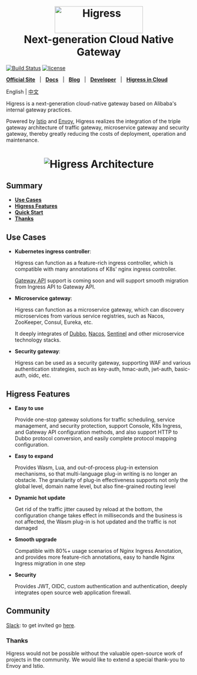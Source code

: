 <h1 align="center">
    <img src="https://img.alicdn.com/imgextra/i2/O1CN01NwxLDd20nxfGBjxmZ_!!6000000006895-2-tps-960-290.png" alt="Higress" width="240" height="72.5">
  <br>
  Next-generation Cloud Native Gateway
</h1>

[![Build Status](https://github.com/alibaba/higress/workflows/build%20and%20codecov/badge.svg?branch=main)](https://github.com/alibaba/higress/actions)
[![license](https://img.shields.io/github/license/alibaba/higress.svg)](https://www.apache.org/licenses/LICENSE-2.0.html)

[**Official Site**](https://higress.io/en-us/) &nbsp; |
&nbsp; [**Docs**](https://higress.io/en-us/docs/overview/what-is-higress) &nbsp; |
&nbsp; [**Blog**](https://higress.io/en-us/blog) &nbsp; |
&nbsp; [**Developer**](https://higress.io/en-us/docs/developers/developers_dev) &nbsp; |
&nbsp; [**Higress in Cloud**](https://www.alibabacloud.com/product/microservices-engine?spm=higress-website.topbar.0.0.0) &nbsp;


<p>
   English | <a href="README.md">中文<a/>
</p>

Higress is a next-generation cloud-native gateway based on Alibaba's internal gateway practices. 

Powered by [Istio](https://github.com/istio/istio) and [Envoy](https://github.com/envoyproxy/envoy), Higress realizes the integration of the triple gateway architecture of traffic gateway, microservice gateway and security gateway, thereby greatly reducing the costs of deployment, operation and maintenance.

<h1 align="center">
  <img src="https://img.alicdn.com/imgextra/i1/O1CN01iO9ph825juHbOIg75_!!6000000007563-2-tps-2483-2024.png" alt="Higress Architecture">
</h1>


## Summary

- [**Use Cases**](#use-cases)
- [**Higress Features**](#higress-features)
- [**Quick Start**](https://higress.io/en-us/docs/user/quickstart)
- [**Thanks**](#thanks)

## Use Cases

- **Kubernetes ingress controller**:

  Higress can function as a feature-rich ingress controller, which is compatible with many annotations of K8s' nginx ingress controller.
  
  [Gateway API](https://gateway-api.sigs.k8s.io/) support is coming soon and will support smooth migration from Ingress API to Gateway API.
  
- **Microservice gateway**:

  Higress can function as a microservice gateway, which can discovery microservices from various service registries, such as Nacos, ZooKeeper, Consul, Eureka, etc.
  
  It deeply integrates of [Dubbo](https://github.com/apache/dubbo), [Nacos](https://github.com/alibaba/nacos), [Sentinel](https://github.com/alibaba/Sentinel) and other microservice technology stacks.
  
- **Security gateway**:

  Higress can be used as a security gateway, supporting WAF and various authentication strategies, such as key-auth, hmac-auth, jwt-auth, basic-auth, oidc, etc.  

## Higress Features

- **Easy to use**

  Provide one-stop gateway solutions for traffic scheduling, service management, and security protection, support Console, K8s Ingress, and Gateway API configuration methods, and also support HTTP to Dubbo protocol conversion, and easily complete protocol mapping configuration.  
  
- **Easy to expand**

  Provides Wasm, Lua, and out-of-process plug-in extension mechanisms, so that multi-language plug-in writing is no longer an obstacle. The granularity of plug-in effectiveness supports not only the global level, domain name level, but also fine-grained routing level
  
- **Dynamic hot update**
  
  Get rid of the traffic jitter caused by reload at the bottom, the configuration change takes effect in milliseconds and the business is not affected, the Wasm plug-in is hot updated and the traffic is not damaged
  
- **Smooth upgrade**

  Compatible with 80%+ usage scenarios of Nginx Ingress Annotation, and provides more feature-rich annotations, easy to handle Nginx Ingress migration in one step
  
- **Security**

  Provides JWT, OIDC, custom authentication and authentication, deeply integrates open source web application firewall.

## Community

[Slack](https://w1689142780-euk177225.slack.com/archives/C05GEL4TGTG): to get invited go [here](https://communityinviter.com/apps/w1689142780-euk177225/higress).

### Thanks

Higress would not be possible without the valuable open-source work of projects in the community. We would like to extend a special thank-you to Envoy and Istio.
